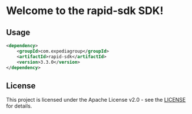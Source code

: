 # Welcome to the rapid-sdk SDK!

## Usage
```xml
<dependency>
    <groupId>com.expediagroup</groupId>
    <artifactId>rapid-sdk</artifactId>
    <version>3.3.0</version>
</dependency>
```

## License

This project is licensed under the Apache License v2.0 - see the [LICENSE](LICENSE) for details.
